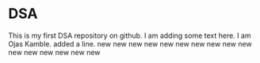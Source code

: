 # DSA
This is my first DSA repository on github.
I am adding some text here.
I am Ojas Kamble.
added a line.
new new new new new new new new new new new new new new new new